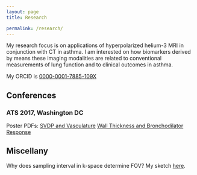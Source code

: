 ```yaml
---
layout: page
title: Research

permalink: /research/
---
```


My research focus is on applications of hyperpolarized helium-3 MRI in conjunction with CT in asthma. I am interested on how biomarkers derived by means these imaging modalities are related to conventional measurements of lung function and to clinical outcomes in asthma.

My ORCID is <a href="http://orcid.org/0000-0001-7885-109X">0000-0001-7885-109X</a>

<h2>Conferences</h2>

<h3>ATS 2017, Washington DC</h3>
Poster PDFs:
<a href="{{site.url}}/pdfs/mummy_ats2017_vasculature.pdf">SVDP and Vasculature</a>
<a href="{{site.url}}/pdfs/mummy_ats2017_bronch.pdf">Wall Thickness and Bronchodilator Response</a>

<h2>Miscellany</h2>

Why does sampling interval in k-space determine FOV? My sketch <a href="{{ site.baseurl }}/pdfs/k_space_FOV.pdf">here</a>.
